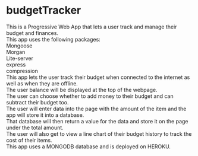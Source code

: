 # budgetTracker
This is a Progressive Web App that lets a user track and manage their budget and finances.<br>
This app uses the following packages:<br>
Mongoose<br>
Morgan<br>
Lite-server<br>
express<br>
compression<br>
This app lets the user track their budget when connected to the internet as well as when they are offline.<br>
The user balance will be displayed at the top of the webpage.<br>
The user can choose whether to add money to their budget and can subtract their budget too.<br>
The user will enter data into the page with the amount of the item and the app will store it into a database.<br>
That database will then return a value for the data and store it on the page under the total amount.<br>
The user will also get to view a line chart of their budget history to track the cost of their items.<br>
This app uses a MONGODB database and is deployed on HEROKU.<br>

